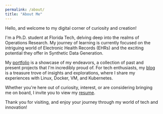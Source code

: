 ```yaml
---
permalink: /about/
title: "About Me"
---
```


Hello, and welcome to my digital corner of curiosity and creation!

I'm a Ph.D. student at Florida Tech, delving deep into the realms of Operations Research. My journey of learning is currently focused on the intriguing world of Electronic Health Records (EHRs) and the exciting potential they offer in Synthetic Data Generation.

My [portfolio](/projects) is a showcase of my endeavors, a collection of past and present projects that I'm incredibly proud of. For tech enthusiasts, my [blog](/blog) is a treasure trove of insights and explorations, where I share my experiences with Linux, Docker, VM, and Kubernetes.

Whether you're here out of curiosity, interest, or are considering bringing me on board, I invite you to view my [resume](/resume).

Thank you for visiting, and enjoy your journey through my world of tech and innovation!